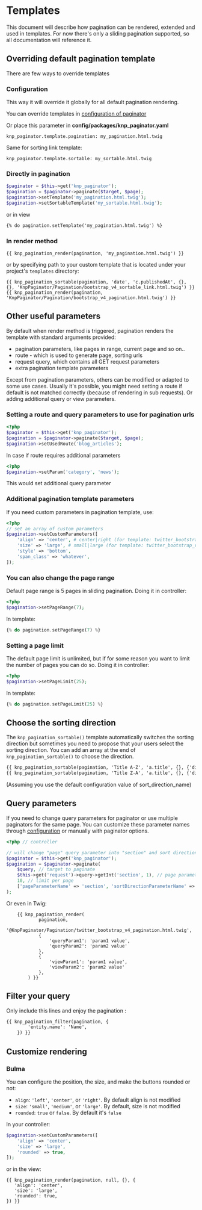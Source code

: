 
# Templates

This document will describe how pagination can be rendered, extended and used in
templates. For now there's only a sliding pagination supported, so all documentation
will reference it.

## Overriding default pagination template

There are few ways to override templates

### Configuration

This way it will override it globally for all default pagination rendering.

You can override templates in [configuration of
paginator](http://github.com/KnpLabs/KnpPaginatorBundle/blob/master/README.md#configuration)

Or place this parameter in **config/packages/knp_paginator.yaml**

    knp_paginator.template.pagination: my_pagination.html.twig

Same for sorting link template:

    knp_paginator.template.sortable: my_sortable.html.twig

### Directly in pagination

``` php
$paginator = $this->get('knp_paginator');
$pagination = $paginator->paginate($target, $page);
$pagination->setTemplate('my_pagination.html.twig');
$pagination->setSortableTemplate('my_sortable.html.twig');
```

or in view

``` html
{% do pagination.setTemplate('my_pagination.html.twig') %}
```

### In render method

```twig
{{ knp_pagination_render(pagination, 'my_pagination.html.twig') }}
```

or by specifying path to your custom template that is located under your project's `templates` directory:
```twig
{{ knp_pagination_sortable(pagination, 'date', 'c.publishedAt', {}, {}, 'KnpPaginator/Pagination/bootstrap_v4_sortable_link.html.twig') }}
{{ knp_pagination_render(pagination, 'KnpPaginator/Pagination/bootstrap_v4_pagination.html.twig') }}
```

## Other useful parameters

By default when render method is triggered, pagination renders the template
with standard arguments provided:

- pagination parameters, like pages in range, current page and so on..
- route - which is used to generate page, sorting urls
- request query, which contains all GET request parameters
- extra pagination template parameters

Except from pagination parameters, others can be modified or adapted to some
use cases. Usually it's possible, you might need setting a route if default is not
matched correctly (because of rendering in sub requests). Or adding additional
query or view parameters.

### Setting a route and query parameters to use for pagination urls

``` php
<?php
$paginator = $this->get('knp_paginator');
$pagination = $paginator->paginate($target, $page);
$pagination->setUsedRoute('blog_articles');
```

In case if route requires additional parameters

``` php
<?php
$pagination->setParam('category', 'news');
```

This would set additional query parameter

### Additional pagination template parameters

If you need custom parameters in pagination template, use:

``` php
<?php
// set an array of custom parameters
$pagination->setCustomParameters([
    'align' => 'center', # center|right (for template: twitter_bootstrap_v4_pagination and foundation_v6_pagination)
    'size' => 'large', # small|large (for template: twitter_bootstrap_v4_pagination)
    'style' => 'bottom',
    'span_class' => 'whatever',
]);
```

### You can also change the page range

Default page range is 5 pages in sliding pagination. Doing it in controller:

``` php
<?php
$pagination->setPageRange(7);
```

In template:

``` php
{% do pagination.setPageRange(7) %}
```

### Setting a page limit

The default page limit is unlimited, but if for some reason you want to limit
the number of pages you can do so. Doing it in controller:

``` php
<?php
$pagination->setPageLimit(25);
```

In template:

``` php
{% do pagination.setPageLimit(25) %}
```

## Choose the sorting direction

The `knp_pagination_sortable()` template automatically switches the sorting direction but sometimes you need to propose that your users select the sorting direction.
You can add an array at the end of `knp_pagination_sortable()` to choose the direction.

``` html
{{ knp_pagination_sortable(pagination, 'Title A-Z', 'a.title', {}, {'direction': 'asc'}) }}
{{ knp_pagination_sortable(pagination, 'Title Z-A', 'a.title', {}, {'direction': 'desc'}) }}
```
(Assuming you use the default configuration value of sort_direction_name)

<a name="query-parameters"></a>

## Query parameters

If you need to change query parameters for paginator or use multiple paginators for the same page.
You can customize these parameter names through [configuration](http://github.com/KnpLabs/KnpPaginatorBundle/blob/master/README.md#configuration)
or manually with paginator options.

``` php
<?php // controller

// will change "page" query parameter into "section" and sort direction "direction" into "dir"
$paginator = $this->get('knp_paginator');
$pagination = $paginator->paginate(
    $query, // target to paginate
    $this->get('request')->query->getInt('section', 1), // page parameter, now section
    10, // limit per page
    ['pageParameterName' => 'section', 'sortDirectionParameterName' => 'dir']
);
```

Or even in Twig:

```jinja
    {{ knp_pagination_render(
            pagination,
            '@KnpPaginator/Pagination/twitter_bootstrap_v4_pagination.html.twig',
            {
                'queryParam1': 'param1 value',
                'queryParam2': 'param2 value'
            },
            {
                'viewParam1': 'param1 value',
                'viewParam2': 'param2 value'
            },
        ) }}
```

## Filter your query

Only include this lines and enjoy the pagination :
``` html
{{ knp_pagination_filter(pagination, {
        'entity.name': 'Name',
    }) }}
```

## Customize rendering

### Bulma

You can configure the position, the size, and make the buttons rounded or not:
- `align`: `'left'`, `'center'`, or `'right'`. By default align is not modified
- `size`: `'small'`, `'medium'`, or `'large'`. By default, size is not modified
- `rounded`: `true` or `false`. By default it's `false`

In your controller:
```php
$pagination->setCustomParameters([
    'align' => 'center',
    'size' => 'large',
    'rounded' => true,
]);
```

or in the view:
```twig
{{ knp_pagination_render(pagination, null, {}, {
   'align': 'center',
   'size': 'large',
   'rounded': true,
}) }}
```
